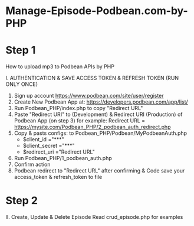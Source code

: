 # Manage-Episode-Podbean.com-by-PHP
# Step 1
How to upload mp3 to Podbean APIs by PHP

I. AUTHENTICATION & SAVE ACCESS TOKEN & REFRESH TOKEN 
(RUN ONLY ONCE)
1. Sign up account https://www.podbean.com/site/user/register
2. Create New Podbean App at: https://developers.podbean.com/app/list/
3. Run Podbean_PHP/index.php to copy "Redirect URL" 
4. Paste  "Redirect URI" to (Development) & Redirect URI (Production) of Podbean App (on step 3)
for example: Redirect URL = https://mysite.com/Podbean_PHP/2_podbean_auth_redirect.php
5. Copy & pasts configs: to Podbean_PHP/Podbean/MyPodbeanAuth.php
    + $client_id ="***"
    + $client_secret ="***"
    + $redirect_uri ="Redirect URL"
6. Run Podbean_PHP/1_podbean_auth.php 
7. Confirm action
8. Podbean redirect to "Redirect URL" after confirming & Code save your access_token & refresh_token to file
# Step 2
II. Create, Update & Delete Episode
Read crud_episode.php for examples

